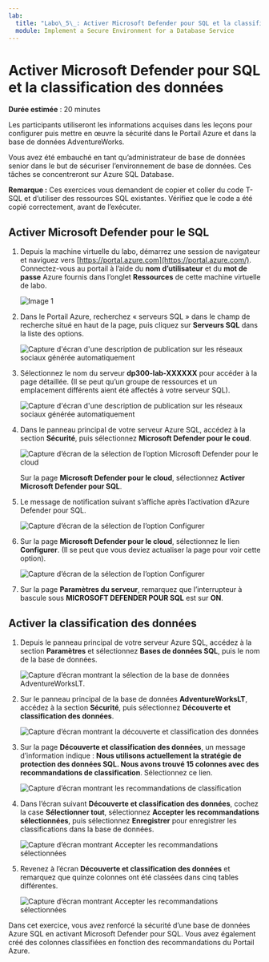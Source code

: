 ```yaml
---
lab:
  title: "Labo\_5\_: Activer Microsoft Defender pour SQL et la classification des données"
  module: Implement a Secure Environment for a Database Service
---
```


# Activer Microsoft Defender pour SQL et la classification des données

**Durée estimée** : 20 minutes

Les participants utiliseront les informations acquises dans les leçons pour configurer puis mettre en œuvre la sécurité dans le Portail Azure et dans la base de données AdventureWorks.

Vous avez été embauché en tant qu’administrateur de base de données senior dans le but de sécuriser l’environnement de base de données. Ces tâches se concentreront sur Azure SQL Database.

**Remarque :** Ces exercices vous demandent de copier et coller du code T-SQL et d’utiliser des ressources SQL existantes. Vérifiez que le code a été copié correctement, avant de l’exécuter.

## Activer Microsoft Defender pour le SQL

1. Depuis la machine virtuelle du labo, démarrez une session de navigateur et naviguez vers [https://portal.azure.com](https://portal.azure.com/). Connectez-vous au portail à l’aide du **nom d’utilisateur** et du **mot de passe** Azure fournis dans l’onglet **Ressources** de cette machine virtuelle de labo.

    ![Image 1](../images/dp-300-module-01-lab-01.png)

1. Dans le Portail Azure, recherchez « serveurs SQL » dans le champ de recherche situé en haut de la page, puis cliquez sur **Serveurs SQL** dans la liste des options.

    ![Capture d'écran d'une description de publication sur les réseaux sociaux générée automatiquement](../images/dp-300-module-04-lab-1.png)

1. Sélectionnez le nom du serveur **dp300-lab-XXXXXX** pour accéder à la page détaillée. (Il se peut qu’un groupe de ressources et un emplacement différents aient été affectés à votre serveur SQL).

    ![Capture d'écran d'une description de publication sur les réseaux sociaux générée automatiquement](../images/dp-300-module-04-lab-2.png)

1. Dans le panneau principal de votre serveur Azure SQL, accédez à la section **Sécurité**, puis sélectionnez **Microsoft Defender pour le coud**.

    ![Capture d’écran de la sélection de l’option Microsoft Defender pour le cloud](../images/dp-300-module-05-lab-01.png)

    Sur la page **Microsoft Defender pour le cloud**, sélectionnez **Activer Microsoft Defender pour SQL**.

1. Le message de notification suivant s’affiche après l’activation d’Azure Defender pour SQL.

    ![Capture d’écran de la sélection de l’option Configurer](../images/dp-300-module-05-lab-02_1.png)

1. Sur la page **Microsoft Defender pour le cloud**, sélectionnez le lien **Configurer**. (Il se peut que vous deviez actualiser la page pour voir cette option).

    ![Capture d’écran de la sélection de l’option Configurer](../images/dp-300-module-05-lab-02.png)

1. Sur la page **Paramètres du serveur**, remarquez que l’interrupteur à bascule sous **MICROSOFT DEFENDER POUR SQL** est sur **ON**.

## Activer la classification des données

1. Depuis le panneau principal de votre serveur Azure SQL, accédez à la section **Paramètres** et sélectionnez **Bases de données SQL**, puis le nom de la base de données.

    ![Capture d’écran montrant la sélection de la base de données AdventureWorksLT.](../images/dp-300-module-05-lab-04.png)

1. Sur le panneau principal de la base de données **AdventureWorksLT**, accédez à la section **Sécurité**, puis sélectionnez **Découverte et classification des données**.

    ![Capture d’écran montrant la découverte et classification des données](../images/dp-300-module-05-lab-05.png)

1. Sur la page **Découverte et classification des données**, un message d’information indique : **Nous utilisons actuellement la stratégie de protection des données SQL. Nous avons trouvé 15 colonnes avec des recommandations de classification**. Sélectionnez ce lien.

    ![Capture d’écran montrant les recommandations de classification](../images/dp-300-module-05-lab-06.png)

1. Dans l’écran suivant **Découverte et classification des données**, cochez la case **Sélectionner tout**, sélectionnez **Accepter les recommandations sélectionnées**, puis sélectionnez **Enregistrer** pour enregistrer les classifications dans la base de données.

    ![Capture d’écran montrant Accepter les recommandations sélectionnées](../images/dp-300-module-05-lab-07.png)

1. Revenez à l’écran **Découverte et classification des données** et remarquez que quinze colonnes ont été classées dans cinq tables différentes.

    ![Capture d’écran montrant Accepter les recommandations sélectionnées](../images/dp-300-module-05-lab-08.png)

Dans cet exercice, vous avez renforcé la sécurité d’une base de données Azure SQL en activant Microsoft Defender pour SQL. Vous avez également créé des colonnes classifiées en fonction des recommandations du Portail Azure.
